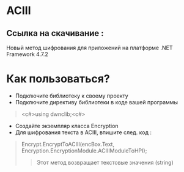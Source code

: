 # ACIII
## Ссылка на скачивание : 
Новый метод шифрования для приложений на платформе .NET Framework 4.7.2

# Как пользоваться?
- Подключите библиотеку к своему проекту
- Подключите директиву библиотеки в коде вашей программы
> <c#>using dwnclib;<c#>
- Создайте экземпляр класса Encryption
- Для шифрования текста в ACIII, впишите след. код :
> Encrypt.EncryptToACIII(encBox.Text, Encryption.EncryptionModule.ACIIIModuleToHPI);
>> Этот метод возвращает текстовые значения (string)
